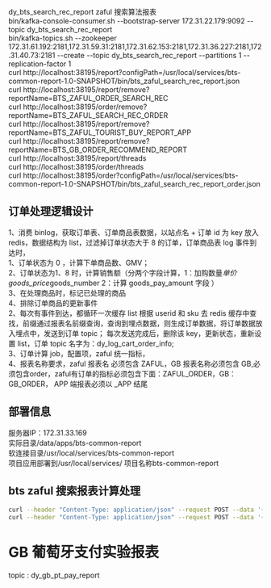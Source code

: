 dy_bts_search_rec_report zaful 搜索算法报表<br>
bin/kafka-console-consumer.sh --bootstrap-server 172.31.22.179:9092 --topic dy_bts_search_rec_report <br>
bin/kafka-topics.sh --zookeeper 172.31.61.192:2181,172.31.59.31:2181,172.31.62.153:2181,172.31.36.227:2181,172.31.40.73:2181 --create --topic dy_bts_search_rec_report --partitions 1 --replication-factor 1<br>
curl http://localhost:38195/report?configPath=/usr/local/services/bts-common-report-1.0-SNAPSHOT/bin/bts_zaful_search_rec_report.json <br>
curl http://localhost:38195/report/remove?reportName=BTS_ZAFUL_ORDER_SEARCH_REC <br>
curl http://localhost:38195/order/remove?reportName=BTS_ZAFUL_SEARCH_REC_ORDER <br>
curl http://localhost:38195/report/remove?reportName=BTS_ZAFUL_TOURIST_BUY_REPORT_APP <br>
curl http://localhost:38195/report/remove?reportName=BTS_GB_ORDER_RECOMMEND_REPORT <br>
curl http://localhost:38195/report/threads <br>
curl http://localhost:38195/order/threads <br>
curl http://localhost:38195/order?configPath=/usr/local/services/bts-common-report-1.0-SNAPSHOT/bin/bts_zaful_search_rec_report_order.json <br>
## 订单处理逻辑设计
1、消费 binlog，获取订单表、订单商品表数据，以站点名 + 订单 id 为 key 放入 redis，数据结构为 list，过滤掉订单状态大于 8 的订单，订单商品表 log 事件到达时，<br>
   1、订单状态为 0 ，计算下单商品数、GMV；<br>
   2、订单状态为1、8 时，计算销售额（分两个字段计算，1：加购数量*单价 goods_price*goods_number 2：计算 goods_pay_amount 字段 ）<br>
   3、在处理商品时，标记已处理的商品 <br>
   4、排除订单商品的更新事件 <br>
2、每次有事件到达，都循环一次缓存 list 根据 userid 和 sku 去 redis 缓存中查找，前缀通过报表名前缀查询，查询到埋点数据，则生成订单数据，将订单数据放入埋点中，发送到订单 topic；
   每次发送完成后，删除该 key，更新状态，重新设置 list，订单 topic 名字为：dy_log_cart_order_info; <br>
3、订单计算 job，配置项，zaful 统一指标，<br>
4、报表名称要求，zaful 报表名 必须包含 ZAFUL，GB 报表名称必须包含 GB,必须包含order，zaful有订单的指标必须包含下面：ZAFUL_ORDER，GB：GB_ORDER， APP 端报表必须以 _APP 结尾
## 部署信息
服务器IP：172.31.33.169 <br>
实际目录/data/apps/bts-common-report <br>
软连接目录/usr/local/services/bts-common-report <br>
项目应用部署到/usr/local/services/ 项目名称bts-common-report <br>
## bts zaful 搜索报表计算处理
```bash
curl --header "Content-Type: application/json" --request POST --data '{"globaleFilter":true,"globaleJsonFilters":[{"jsonPath":"$.glb_bts","valueFilter":null,"filterRule":"not_null"},{"jsonPath":"$.glb_d","valueFilter":"10013","filterRule":"equals"}],"valueEnum":null,"reportName":"BTS_ZAFUL_ORDER_SEARCH_REC","description":"zaful 搜索算法 ab 测试报表取数指标配置","reportFromKafka":{"fromStartOffset":false,"bootstrapServers":"172.31.35.194:9092,172.31.50.250:9092,172.31.63.112:9092","bootstrapGroupId":"dy_bts_search_rec_report","dataSourceTopic":"glbg-analitic","reportStrapServers":"172.31.35.194:9092,172.31.50.250:9092,172.31.63.112:9092","reportDataTopic":"dy_bts_search_rec_report"},"reportQuotaFieldConfigs":[{"quotaFieldName":"specimen","defaultValue":"_skip","extractValueJsonPath":"$.glb_od","jsonLogFilters":[{"jsonPath":"$.glb_plf","valueFilter":"pc","filterRule":"equals"},{"jsonPath":"$.glb_t","valueFilter":"ie","filterRule":"equals"},{"jsonPath":"$.glb_s","valueFilter":"b02","filterRule":"equals"},{"jsonPath":"$.glb_ubcta","valueFilter":null,"filterRule":"null"},{"jsonPath":"$.glb_filter.sort","valueFilter":"recommend","filterRule":"equals"}],"valueEnum":"quotaStringValueExtractFromLog","cacheData":false,"expireSeconds":1209600},{"quotaFieldName":"search_rec_uv","defaultValue":"_skip","extractValueJsonPath":"$.glb_od","jsonLogFilters":[{"jsonPath":"$.glb_plf","valueFilter":"pc","filterRule":"equals"},{"jsonPath":"$.glb_t","valueFilter":"ie","filterRule":"equals"},{"jsonPath":"$.glb_s","valueFilter":"b02","filterRule":"equals"},{"jsonPath":"$.glb_ubcta","valueFilter":null,"filterRule":"null"},{"jsonPath":"$.glb_filter.sort","valueFilter":"recommend","filterRule":"equals"}],"valueEnum":"quotaStringValueExtractFromLog","cacheData":false,"expireSeconds":1209600},{"quotaFieldName":"search_rec_pv","defaultValue":0,"extractValueJsonPath":"$.glb_od","jsonLogFilters":[{"jsonPath":"$.glb_plf","valueFilter":"pc","filterRule":"equals"},{"jsonPath":"$.glb_t","valueFilter":"ie","filterRule":"equals"},{"jsonPath":"$.glb_s","valueFilter":"b02","filterRule":"equals"},{"jsonPath":"$.glb_ubcta","valueFilter":null,"filterRule":"null"},{"jsonPath":"$.glb_filter.sort","valueFilter":"recommend","filterRule":"equals"}],"valueEnum":"countOneWithFilter","cacheData":false,"expireSeconds":1209600},{"quotaFieldName":"good_exp_uv","defaultValue":"_skip","extractValueJsonPath":"$.glb_od","jsonLogFilters":[{"jsonPath":"$.glb_plf","valueFilter":"pc","filterRule":"equals"},{"jsonPath":"$.glb_t","valueFilter":"ie","filterRule":"equals"},{"jsonPath":"$.glb_s","valueFilter":"b02","filterRule":"equals"},{"jsonPath":"$.glb_filter.sort","valueFilter":"recommend","filterRule":"equals"},{"jsonPath":"$.glb_pm","valueFilter":"mp","filterRule":"equals"}],"valueEnum":"quotaStringValueExtractFromLog","cacheData":false,"expireSeconds":1209600},{"quotaFieldName":"good_exp_pv","defaultValue":0,"extractValueJsonPath":"$.glb_ubcta","jsonLogFilters":[{"jsonPath":"$.glb_plf","valueFilter":"pc","filterRule":"equals"},{"jsonPath":"$.glb_t","valueFilter":"ie","filterRule":"equals"},{"jsonPath":"$.glb_s","valueFilter":"b02","filterRule":"equals"},{"jsonPath":"$.glb_filter.sort","valueFilter":"recommend","filterRule":"equals"},{"jsonPath":"$.glb_pm","valueFilter":"mp","filterRule":"equals"}],"valueEnum":"countListWithFilter","cacheData":false,"expireSeconds":1209600},{"quotaFieldName":"good_cli_pv","defaultValue":0,"extractValueJsonPath":"$.glb_ubcta","jsonLogFilters":[{"jsonPath":"$.glb_s","valueFilter":"b02","filterRule":"equals"},{"jsonPath":"$.glb_plf","valueFilter":"pc","filterRule":"equals"},{"jsonPath":"$.glb_pm","valueFilter":"mp","filterRule":"equals"},{"jsonPath":"$.glb_filter.sort","valueFilter":"recommend","filterRule":"equals"},{"jsonPath":"$.glb_t","valueFilter":"ic","filterRule":"equals"},{"jsonPath":"$.glb_x","valueFilter":"sku,addtobag","filterRule":"contains"},{"jsonPath":"$.glb_ubcta.sckw","valueFilter":null,"filterRule":"not_null"}],"valueEnum":"countOneWithFilter","cacheData":false,"expireSeconds":1209600},{"quotaFieldName":"good_cli_uv","defaultValue":"_skip","extractValueJsonPath":"$.glb_od","jsonLogFilters":[{"jsonPath":"$.glb_s","valueFilter":"b02","filterRule":"equals"},{"jsonPath":"$.glb_plf","valueFilter":"pc","filterRule":"equals"},{"jsonPath":"$.glb_pm","valueFilter":"mp","filterRule":"equals"},{"jsonPath":"$.glb_filter.sort","valueFilter":"recommend","filterRule":"equals"},{"jsonPath":"$.glb_t","valueFilter":"ic","filterRule":"equals"},{"jsonPath":"$.glb_x","valueFilter":"sku,addtobag","filterRule":"contains"},{"jsonPath":"$.glb_ubcta.sckw","valueFilter":null,"filterRule":"not_null"}],"valueEnum":"quotaStringValueExtractFromLog","cacheData":false,"expireSeconds":1209600},{"quotaFieldName":"good_cart_uv","defaultValue":"_skip","extractValueJsonPath":"$.glb_od","jsonLogFilters":[{"jsonPath":"$.glb_plf","valueFilter":"pc","filterRule":"equals"},{"jsonPath":"$.glb_ubcta.sckw","valueFilter":null,"filterRule":"not_null"},{"jsonPath":"$.glb_t","valueFilter":"ic","filterRule":"equals"},{"jsonPath":"$.glb_ubcta.fmd","valueFilter":"mp","filterRule":"equals"},{"jsonPath":"$.glb_ubcta.sort","valueFilter":"recommend","filterRule":"equals"},{"jsonPath":"$.glb_x","valueFilter":"ADT","filterRule":"equals"}],"valueEnum":"quotaStringValueExtractFromLog","cacheData":false,"expireSeconds":1209600},{"quotaFieldName":"good_cart_num","defaultValue":0,"extractValueJsonPath":"$.glb_skuinfo.pam","jsonLogFilters":[{"jsonPath":"$.glb_plf","valueFilter":"pc","filterRule":"equals"},{"jsonPath":"$.glb_ubcta.sckw","valueFilter":null,"filterRule":"not_null"},{"jsonPath":"$.glb_t","valueFilter":"ic","filterRule":"equals"},{"jsonPath":"$.glb_ubcta.fmd","valueFilter":"mp","filterRule":"equals"},{"jsonPath":"$.glb_ubcta.sort","valueFilter":"recommend","filterRule":"equals"},{"jsonPath":"$.glb_x","valueFilter":"ADT","filterRule":"equals"}],"valueEnum":"quotaIntValueExtractFromLog","cacheData":true,"expireSeconds":1209600},{"quotaFieldName":"bts","defaultValue":{"versionid":"_skip","planid":"_skip","bucketid":"_skip"},"extractValueJsonPath":"$.glb_bts","jsonLogFilters":[],"valueEnum":"extractMapValueFromLog","cacheData":false,"expireSeconds":1209600},{"quotaFieldName":"timestamp","defaultValue":0,"extractValueJsonPath":"$.timestamp","jsonLogFilters":[],"valueEnum":"quotaLongValueExtractFromLog","cacheData":false,"expireSeconds":1209600}],"reportDefaultValues":{"bts":{"versionid":"_skip","planid":"_skip","bucketid":"_skip"},"good_cli_uv":"_skip","good_order_num":0,"good_cli_pv":0,"sales_amount":0,"good_cart_num":0,"good_paid_num":0,"good_cart_uv":"_skip","gmv":0,"search_rec_uv":"_skip","good_exp_uv":"_skip","pay_uv":"_skip","specimen":"_skip","search_rec_pv":0,"good_order_uv":"_skip","good_exp_pv":0,"timestamp":0}}' http://localhost:38195/report/json
curl --header "Content-Type: application/json" --request POST --data '{"globaleFilter":true,"globaleJsonFilters":[{"jsonPath":"$.glb_bts","valueFilter":null,"filterRule":"not_null"},{"jsonPath":"$.glb_d","valueFilter":"10013","filterRule":"equals"},{"jsonPath":"$.glb_ubcta.sort","valueFilter":"recommend","filterRule":"equals"},{"jsonPath":"$.glb_ubcta.fmd","valueFilter":"mp","filterRule":"equals"},{"jsonPath":"$.glb_plf","valueFilter":"pc","filterRule":"equals"},{"jsonPath":"$.glb_ubcta.sckw","valueFilter":null,"filterRule":"not_null"},{"jsonPath":"$.glb_t","valueFilter":"ic","filterRule":"equals"},{"jsonPath":"$.glb_x","valueFilter":"ADT","filterRule":"equals"}],"valueEnum":null,"reportName":"BTS_ZAFUL_SEARCH_REC_ORDER","description":"zaful 搜索算法 ab 测试报表取数指标配置,订单指标","reportFromKafka":{"fromStartOffset":true,"bootstrapServers":"172.31.35.194:9092,172.31.50.250:9092,172.31.63.112:9092","bootstrapGroupId":"dy_bts_zaful_search_rec_order","dataSourceTopic":"dy_log_cart_order_info","reportStrapServers":"172.31.35.194:9092,172.31.50.250:9092,172.31.63.112:9092","reportDataTopic":"dy_bts_search_rec_report"},"reportQuotaFieldConfigs":[{"quotaFieldName":"good_order_num","defaultValue":0,"extractValueJsonPath":"$.db_order_info.goods_num","jsonLogFilters":[{"jsonPath":"$.db_order_info.order_status","valueFilter":"0","filterRule":"equals"},{"jsonPath":"$.db_order_info.order_data","valueFilter":null,"filterRule":"false"}],"valueEnum":"quotaIntValueExtractFromLog","cacheData":false,"expireSeconds":1209600},{"quotaFieldName":"good_order_uv","defaultValue":"_skip","extractValueJsonPath":"$.glb_od","jsonLogFilters":[{"jsonPath":"$.db_order_info.order_status","valueFilter":"0","filterRule":"equals"},{"jsonPath":"$.db_order_info.order_data","valueFilter":null,"filterRule":"false"}],"valueEnum":"quotaStringValueExtractFromLog","cacheData":false,"expireSeconds":1209600},{"quotaFieldName":"gmv","defaultValue":0,"extractValueJsonPath":"$.db_order_info.gmv","jsonLogFilters":[{"jsonPath":"$.db_order_info.order_status","valueFilter":"0","filterRule":"equals"},{"jsonPath":"$.db_order_info.order_data","valueFilter":null,"filterRule":"false"}],"valueEnum":"quotaIntValueExtractFromLog","cacheData":false,"expireSeconds":1209600},{"quotaFieldName":"good_paid_num","defaultValue":0,"extractValueJsonPath":"$.db_order_info.goods_num","jsonLogFilters":[],"valueEnum":"quotaIntValueExtractFromLog","cacheData":false,"expireSeconds":1209600},{"quotaFieldName":"pay_uv","defaultValue":"_skip","extractValueJsonPath":"$.glb_od","jsonLogFilters":[{"jsonPath":"$.db_order_info.order_data","valueFilter":null,"filterRule":"false"},{"jsonPath":"$.db_order_info.order_status","valueFilter":"1,8","filterRule":"or"}],"valueEnum":"quotaStringValueExtractFromLog","cacheData":false,"expireSeconds":1209600},{"quotaFieldName":"sales_amount","defaultValue":0,"extractValueJsonPath":"$.db_order_info.gmv","jsonLogFilters":[{"jsonPath":"$.db_order_info.order_data","valueFilter":null,"filterRule":"false"},{"jsonPath":"$.db_order_info.order_status","valueFilter":"1,8","filterRule":"or"}],"valueEnum":"quotaIntValueExtractFromLog","cacheData":false,"expireSeconds":1209600},{"quotaFieldName":"bts","defaultValue":{"versionid":"_skip","planid":"_skip","bucketid":"_skip"},"extractValueJsonPath":"$.glb_bts","jsonLogFilters":[],"valueEnum":"extractMapValueFromLog","cacheData":false,"expireSeconds":1209600},{"quotaFieldName":"timestamp","defaultValue":0,"extractValueJsonPath":"$.timestamp","jsonLogFilters":[],"valueEnum":"quotaLongValueExtractFromLog","cacheData":false,"expireSeconds":1209600}],"reportDefaultValues":{"bts":{"versionid":"_skip","planid":"_skip","bucketid":"_skip"},"good_cli_uv":"_skip","good_order_num":0,"good_cli_pv":0,"sales_amount":0,"good_cart_num":0,"good_paid_num":0,"good_cart_uv":"_skip","gmv":0,"search_rec_uv":"_skip","good_exp_uv":"_skip","pay_uv":"_skip","specimen":"_skip","search_rec_pv":0,"good_order_uv":"_skip","good_exp_pv":0,"timestamp":0}}' http://localhost:38195/order/json
```

# GB 葡萄牙支付实验报表
topic : dy_gb_pt_pay_report <br>
